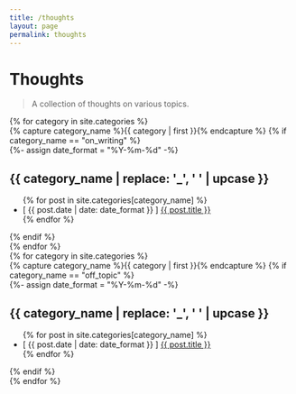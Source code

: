 ```yaml
---
title: /thoughts
layout: page
permalink: thoughts
---
```


<h1>Thoughts</h1>

> A collection of thoughts on various topics.

<div id="thoughts">
{% for category in site.categories %}
  <div class="category">
    {% capture category_name %}{{ category | first }}{% endcapture %}
    {% if category_name == "on_writing" %}
    <div id="{{ category_name }}">
      {%- assign date_format = "%Y-%m-%d" -%}
      <h2 class="category-title">{{ category_name | replace: '_', ' ' | upcase }}</h2>
      <ul class="category-entry">
      {% for post in site.categories[category_name] %}
        <li>[ {{ post.date | date: date_format }} ] <a href="{{ site.baseurl }}{{ post.url }}">{{ post.title }}</a></li>
      {% endfor %}
      </ul>
    </div>
    {% endif %}
  </div>
{% endfor %}
</div>
<div id="thoughts">
{% for category in site.categories %}
  <div class="category">
    {% capture category_name %}{{ category | first }}{% endcapture %}
    {% if category_name == "off_topic" %}
    <div id="{{ category_name }}">
      {%- assign date_format = "%Y-%m-%d" -%}
      <h2 class="category-title">{{ category_name | replace: '_', ' ' | upcase }}</h2>
      <ul class="category-entry">
      {% for post in site.categories[category_name] %}
        <li>[ {{ post.date | date: date_format }} ] <a href="{{ site.baseurl }}{{ post.url }}">{{ post.title }}</a></li>
      {% endfor %}
      </ul>
    </div>
    {% endif %}
  </div>
{% endfor %}
</div>
